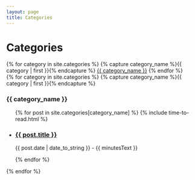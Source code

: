 ```yaml
---
layout: page
title: Categories
---
```



<h1 class="categories-title">Categories</h1>
<div class="categories-list">
	{% for category in site.categories %}
		{% capture category_name %}{{ category | first }}{% endcapture %}
		<a class="category-link" href="#{{ category_name }}">{{ category_name }}</a>
	{% endfor %}
</div>

<div class="categories">
	{% for category in site.categories %}
		{% capture category_name %}{{ category | first }}{% endcapture %}
		<h3>{{ category_name }}</h3>
		<ul id="{{ category_name }}">
			{% for post in site.categories[category_name] %}
				{% include time-to-read.html %}
				<li class="post-short">
		      <a href="{{ site.baseurl | append: post.url }}"><h3>{{ post.title }}</h3></a>
		      <p class="date">{{ post.date | date_to_string }} <span class="reading-time"> - {{ minutesText }}</span></p>
		    </li>
			{% endfor %}
		</ul>
	{% endfor %}
</div>